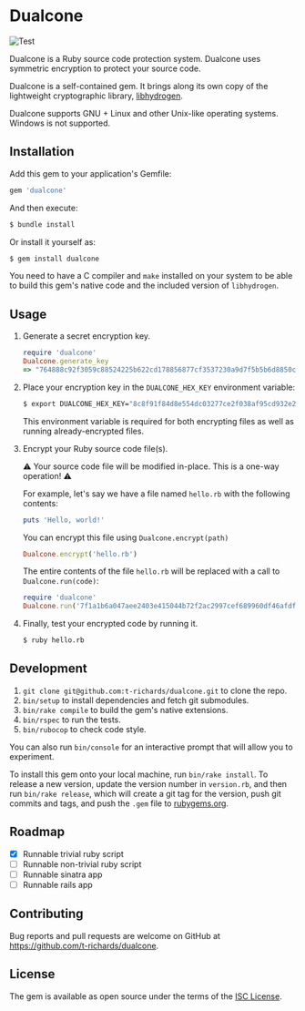 # Dualcone

![Test](https://github.com/t-richards/dualcone/actions/workflows/test.yml/badge.svg)

Dualcone is a Ruby source code protection system. Dualcone uses symmetric encryption to protect your source code.

Dualcone is a self-contained gem. It brings along its own copy of the lightweight cryptographic library, [libhydrogen][libhydrogen].

Dualcone supports GNU + Linux and other Unix-like operating systems. Windows is not supported.

## Installation

Add this gem to your application's Gemfile:

```ruby
gem 'dualcone'
```

And then execute:

```bash
$ bundle install
```

Or install it yourself as:

```bash
$ gem install dualcone
```

You need to have a C compiler and `make` installed on your system to be able to build this gem's native code and the included version of `libhydrogen`.

## Usage

1. Generate a secret encryption key.

    ```ruby
    require 'dualcone'
    Dualcone.generate_key
    => "764888c92f3059c88524225b622cd178856877cf3537230a9d7f5b5b6d8850c5"
    ```

2. Place your encryption key in the `DUALCONE_HEX_KEY` environment variable:

    ```bash
    $ export DUALCONE_HEX_KEY="8c8f91f84d8e554dc03277ce2f038af95cd932e2b65011969e77d3ac18d7bdd9"
    ```

    This environment variable is required for both encrypting files as well as running already-encrypted files.

3. Encrypt your Ruby source code file(s).

    :warning: Your source code file will be modified in-place. This is a one-way operation! :warning:

    For example, let's say we have a file named `hello.rb` with the following contents:

    ```ruby
    puts 'Hello, world!'
    ```

    You can encrypt this file using `Dualcone.encrypt(path)`

    ```ruby
    Dualcone.encrypt('hello.rb')
    ```

    The entire contents of the file `hello.rb` will be replaced with a call to `Dualcone.run(code)`:

    ```ruby
    require 'dualcone'
    Dualcone.run('7f1a1b6a047aee2403e415044b72f2ac2997cef689960df46afdfe6d7c657e18dbae1bea3bbe33ae9157cb2f7b22f34db69b2eb41e05aa512151')
    ```

4. Finally, test your encrypted code by running it.

    ```bash
    $ ruby hello.rb
    ```

## Development

1. `git clone git@github.com:t-richards/dualcone.git` to clone the repo.
2. `bin/setup` to install dependencies and fetch git submodules.
3. `bin/rake compile` to build the gem's native extensions.
4. `bin/rspec` to run the tests.
5. `bin/rubocop` to check code style.

You can also run `bin/console` for an interactive prompt that will allow you to experiment.

To install this gem onto your local machine, run `bin/rake install`. To release a new version, update the version number in `version.rb`, and then run `bin/rake release`, which will create a git tag for the version, push git commits and tags, and push the `.gem` file to [rubygems.org][rubygems].

## Roadmap

 - [x] Runnable trivial ruby script
 - [ ] Runnable non-trivial ruby script
 - [ ] Runnable sinatra app
 - [ ] Runnable rails app

## Contributing

Bug reports and pull requests are welcome on GitHub at https://github.com/t-richards/dualcone.

## License

The gem is available as open source under the terms of the [ISC License][isc-license].

[libhydrogen]: https://github.com/jedisct1/libhydrogen
[isc-license]: LICENSE.txt
[rubygems]: https://rubygems.org
